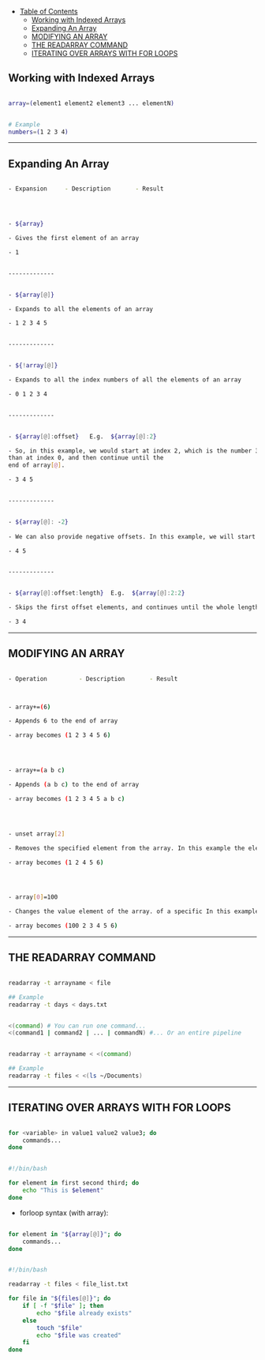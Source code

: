 * [Table of Contents](#table-of-contents)
	- [Working with Indexed Arrays](#first)
	- [Expanding An Array](#second)
	- [MODIFYING AN ARRAY](#third)
	- [THE READARRAY COMMAND](#four)
	- [ITERATING OVER ARRAYS WITH FOR LOOPS](#five)


<a name="first"></a>

## Working with Indexed Arrays

```bash

array=(element1 element2 element3 ... elementN)


# Example
numbers=(1 2 3 4)

```

--------------------

<a name="second"></a>

## Expanding An Array


```bash

- Expansion   	- Description 		- Result




- ${array}

- Gives the first element of an array

- 1


-------------


- ${array[@]}

- Expands to all the elements of an array

- 1 2 3 4 5


-------------


- ${!array[@]}

- Expands to all the index numbers of all the elements of an array

- 0 1 2 3 4


-------------


- ${array[@]:offset}   E.g.  ${array[@]:2}

- So, in this example, we would start at index 2, which is the number 3. Starts at the index specified by offset rather
than at index 0, and then continue until the
end of array[@].

- 3 4 5


-------------


- ${array[@]: -2}
 
- We can also provide negative offsets. In this example, we will start two elements from the end, which is the number 4. Note: You must have a space after the and before the “-”.

- 4 5


-------------


- ${array[@]:offset:length}  E.g.  ${array[@]:2:2}

- Skips the first offset elements, and continues until the whole length of the array is length So, in this example, we would skip the first 2 elements, and continue until we had a total of 2 elements.

- 3 4


```

-------------

<a name="third"></a>

## MODIFYING AN ARRAY

```bash

- Operation 		- Description 	 	- Result



- array+=(6) 

- Appends 6 to the end of array 

- array becomes (1 2 3 4 5 6)




- array+=(a b c) 

- Appends (a b c) to the end of array 

- array becomes (1 2 3 4 5 a b c)




- unset array[2] 

- Removes the specified element from the array. In this example the element at index 2 will be removed Note: Index numbers do not update automatically, so this will create a gap in the indexes!

- array becomes (1 2 4 5 6)




- array[0]=100

- Changes the value element of the array. of a specific In this example the element with index 0 will become 100

- array becomes (100 2 3 4 5 6)


```

-------------------

<a name="four"></a>

## THE READARRAY COMMAND

```bash

readarray -t arrayname < file

## Example
readarray -t days < days.txt

```

```bash

<(command) # You can run one command...
<(command1 | command2 | ... | commandN) #... Or an entire pipeline

```

```bash

readarray -t arrayname < <(command)

## Example
readarray -t files < <(ls ~/Documents)

```

------------------

<a name="five"></a>

## ITERATING OVER ARRAYS WITH FOR LOOPS

```bash

for <variable> in value1 value2 value3; do
	commands...
done

```

```bash

#!/bin/bash

for element in first second third; do
	echo "This is $element"
done

```

* forloop syntax (with array):

```bash

for element in "${array[@]}"; do
	commands...
done

```

```bash

#!/bin/bash

readarray -t files < file_list.txt

for file in "${files[@]}"; do
	if [ -f "$file" ]; then
		echo "$file already exists"
	else
		touch "$file"
		echo "$file was created"
	fi
done

```
